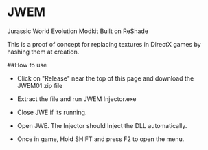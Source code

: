 # JWEM
Jurassic World Evolution Modkit
Built on ReShade

This is a proof of concept for replacing textures in DirectX games by hashing them at creation.

##How to use
 - Click on "Release" near the top of this page and download the JWEM01.zip file
 - Extract the file and run JWEM Injector.exe
 - Close JWE if its running.
 
 - Open JWE. The Injector should Inject the DLL automatically.
 - Once in game, Hold SHIFT and press F2 to open the menu.
